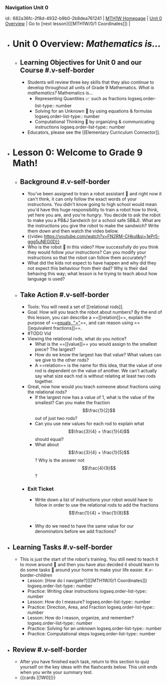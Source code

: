 ### Navigation Unit 0
id:: 682a36fc-2f8d-4932-b9b0-2b8dea761241
| [MTH1W Homepage]([[MTH1W]]) | [Unit 0 Overview]([[MTH1W/0]]) | Go to [next lesson]([[MTH1W/0/1 Coordinates]]) |
- # Unit 0 Overview:  *Mathematics is...*
	- ## Learning Objectives for Unit 0 and our Course #.v-self-border
		- Students will review three key skills that they also continue to develop throughout all units of Grade 9 Mathematics. *What is mathematics?* Mathematics is...
			- Representing Quantities 📈 such as fractions
			  logseq.order-list-type:: number
			- Solving for an Unknown 🟰 by using equations & formulas
			  logseq.order-list-type:: number
			- Computational Thinking 🧮 by organizing & communicating instructions
			  logseq.order-list-type:: number
		- Educators, please see the [[Elementary Curriculum Connector]].
- # Lesson 0:  Welcome to Grade 9 Math!
	- ## Background #.v-self-border
		- You've been assigned to train a robot assistant 🤖 and right now it can't think, it can only follow the exact words of your instructions. You didn't know going to high school would mean you'd have this huge responsibility to train a robot how to think, yet here you are, and you're *hungry*. You decide to ask the robot to make you a PB&J Sandwich (or a school safe SB&J). What are the instructions you give the robot to make the sandwich? Write them down and then watch the video below.
		- {{video https://youtube.com/watch?v=FN2RM-CHkuI&si=1ePr5-ggg5uNEG0D}}
		- Who is the robot 🤖 in this video? How successfully do you think they would follow *your* instructions? Can you modify your instructions so that the robot can follow them accurately?
		- What did the kids not expect to have happen and why did they not expect this behaviour from their dad? Why is their dad behaving this way; what lesson is he trying to teach about how language is used?
	- ## Take Action #.v-self-border
		- Tools:  You will need a set of [[relational rods]].
		- Goal:  How will you teach the robot about numbers? By the end of this lesson, you can describe a ==[[relation]]==, explain the purpose of ==[equals, "="]([[equal]])==, and can reason using ==[[equivalent fractions]]==.
		- #TODO Vid
		- Viewing the relational rods, what do you notice?
			- What is the ==[[value]]== you would assign to the smallest piece? The largest?
			- How do we know the largest has that value? What values can we give to the other rods?
			- A ==relation== is the name for this idea, that the value of one rod is dependent on the value of another. We can't actually say what size each rod is without relating at least two rods together.
		- Great, now how would you teach someone about fractions using the relational rods?
			- If the largest now has a value of 1, what is the value of the smallest? Can you make the fraction $$\frac{1}{2}$$ out of just two rods?
			- Can you use new values for each rod to explain what $$\frac{3}{4} + \frac{1}{4}$$ should equal?
			- What about $$\frac{3}{4} + \frac{1}{5}$$? Why is the answer not $$\frac{4}{9}$$?
		- ### Exit Ticket
			- Write down a list of instructions your robot would have to follow in order to use the relational rods to add the fractions $$\frac{1}{4} + \frac{1}{8}$$.
			- Why do we need to have the same value for our denominators before we add fractions?
- ## Learning Tasks #.v-self-border
	- This is just the start of the robot's training. You still need to teach it to move around 🦿 and then you have also decided it should learn to do some tasks 🦾 around your home to make your life easier. #.v-border-children
		- Lesson:  [How do I navigate?]([[MTH1W/0/1 Coordinates]])
		  logseq.order-list-type:: number
		- Practice:  Writing clear instructions
		  logseq.order-list-type:: number
		- Lesson:  How do I measure?
		  logseq.order-list-type:: number
		- Practice:  Direction, Area, and Fraction
		  logseq.order-list-type:: number
		- Lesson:  How do I reason, organize, and remember?
		  logseq.order-list-type:: number
		- Practice:  Solving for an unknown
		  logseq.order-list-type:: number
		- Practice:  Computational steps
		  logseq.order-list-type:: number
- ## Review #.v-self-border
	- After you have finished each task, return to this section to quiz yourself on the key ideas with the flashcards below. This unit ends when you write your summary test.
	- {{cards [[1W0]]}}